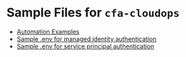 # Sample Files for `cfa-cloudops`

- [Automation Examples](./automation/index.md)
- [Sample .env for managed identity authentication](./sample.env)
- [Sample .env for service principal authentication](./sp_sample.env)
